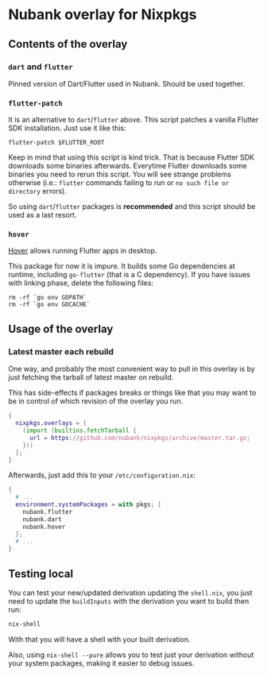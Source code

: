 # Nubank overlay for Nixpkgs

## Contents of the overlay

### `dart` and `flutter`

Pinned version of Dart/Flutter used in Nubank. Should be used together.

### `flutter-patch`

It is an alternative to `dart`/`flutter` above. This script patches a vanilla
Flutter SDK installation. Just use it like this:

```shell
flutter-patch $FLUTTER_ROOT
```

Keep in mind that using this script is kind trick. That is because Flutter SDK
downloads some binaries afterwards. Everytime Flutter downloads some binaries
you need to rerun this script. You will see strange problems otherwise (i.e.:
`flutter` commands failing to run or `no such file or directory` errors).

So using `dart`/`flutter` packages is **recommended** and this script should
be used as a last resort.

### `hover`

[Hover](https://github.com/go-flutter-desktop/hover) allows running Flutter
apps in desktop.

This package for now it is impure. It builds some Go dependencies at runtime,
including `go-flutter` (that is a C dependency). If you have issues with
linking phase, delete the following files:

```shell
rm -rf `go env GOPATH`
rm -rf `go env GOCACHE`
```

## Usage of the overlay

### Latest master each rebuild
One way, and probably the most convenient way to pull in this overlay is by
just fetching the tarball of latest master on rebuild.

This has side-effects if packages breaks or things like that you may want
to be in control of which revision of the overlay you run.

```nix
{
  nixpkgs.overlays = [
    (import (builtins.fetchTarball {
      url = https://github.com/nubank/nixpkgs/archive/master.tar.gz;
    }))
  ];
}
```

Afterwards, just add this to your `/etc/configuration.nix`:

```nix
{
  # ...
  environment.systemPackages = with pkgs; [
    nubank.flutter
    nubank.dart
    nubank.hover
  ];
  # ...
}
```

## Testing local

You can test your new/updated derivation updating the `shell.nix`, you just
need to update the `buildInputs` with the derivation you want to build then
run:

```bash
nix-shell
```

With that you will have a shell with your built derivation.

Also, using `nix-shell --pure` allows you to test just your derivation without
your system packages, making it easier to debug issues.
